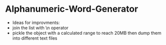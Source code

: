 # Alphanumeric-Word-Generator
- Ideas for improvments:
- join the list with \n operator
- pickle the object with a calculated range to reach 20MB then dump them into different text files
